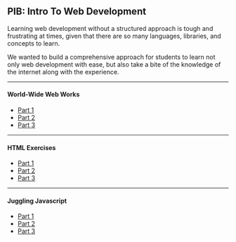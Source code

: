 ## PIB: Intro To Web Development


Learning web development without a structured approach is tough
and frustrating at times, given that there are so many
languages, libraries, and concepts to learn.

We wanted to build a comprehensive approach for students to learn
not only web development with ease, but also take
a bite of the knowledge of the internet along with the experience.

___
#### World-Wide Web Works
* [Part 1]("https://google.com")
* [Part 2]("https://google.com")
* [Part 3]("https://google.com")
___
#### HTML Exercises
* [Part 1]("https://google.com")
* [Part 2]("https://google.com")
* [Part 3]("https://google.com")
___
#### Juggling Javascript
* [Part 1](lesson-js-1.html)
* [Part 2]("https://google.com")
* [Part 3]("https://google.com")
